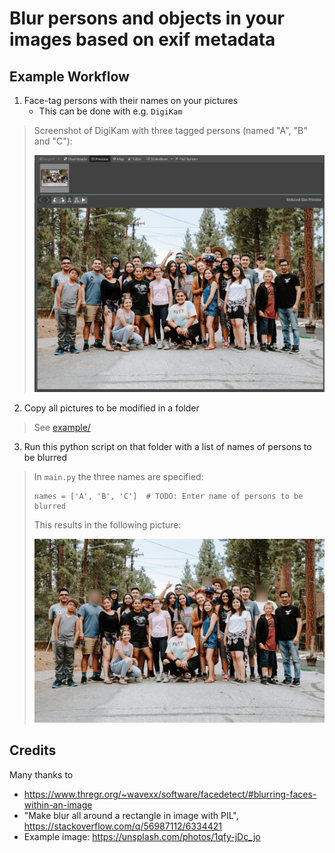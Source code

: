 # Blur persons and objects in your images based on exif metadata

## Example Workflow

1) Face-tag persons with their names on your pictures
   * This can be done with e.g. `DigiKam`

> Screenshot of DigiKam with three tagged persons (named "A", "B" and "C"):
> 
> ![](Screenshot-DigiKam.png)

2) Copy all pictures to be modified in a folder

> See [example/](example/)

3) Run this python script on that folder with a list of names of persons to be blurred

> In `main.py` the three names are specified:
> ```
> names = ['A', 'B', 'C']  # TODO: Enter name of persons to be blurred
> ```
>
> This results in the following picture:
> 
> ![](example/unsplash_blurred.jpg)


## Credits

Many thanks to

* https://www.thregr.org/~wavexx/software/facedetect/#blurring-faces-within-an-image
* "Make blur all around a rectangle in image with PIL", https://stackoverflow.com/q/56987112/6334421
* Example image: https://unsplash.com/photos/1qfy-jDc_jo
